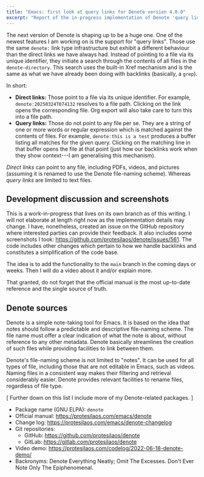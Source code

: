 ```yaml
---
title: "Emacs: first look at query links for Denote version 4.0.0"
excerpt: "Report of the in-progress implementation of Denote 'query links'."
---
```


The next version of Denote is shaping up to be a huge one. One of the
newest features I am working on is the support for "query links".
Those use the same `denote:` link type infrastructure but exhibit a
different behaviour than the direct links we have always had. Instead
of pointing to a file via its unique identifier, they initiate a
search through the contents of all files in the `denote-directory`.
This search uses the built-in Xref mechanism and is the same as what
we have already been doing with backlinks (basically, a `grep`).

In short:

- **Direct links:** Those point to a file via its unique identifier.
  For example, `denote:20250324T074132` resolves to a file path.
  Clicking on the link opens the corresponding file. Org export will
  also take care to turn this into a file path.
- **Query links:** Those do not point to any file per se. They are a
  string of one or more words or regular expression which is matched
  against the contents of files. For example, `denote:this is a test`
  produces a buffer listing all matches for the given query. Clicking
  on the matching line in that buffer opens the file at that point
  (just how our backlinks work when they show context---I am
  generalising this mechanism).

_Direct links_ can point to any file, including PDFs, videos, and
pictures (assuming it is renamed to use the Denote file-naming
scheme). Whereas _query links_ are limited to text files.

## Development discussion and screenshots

This is a work-in-progress that lives on its own branch as of this
writing. I will not elaborate at length right now as the
implementation details may change. I have, nonetheless, created an
issue on the GitHub repository where interested parties can provide
their feedback. It also includes some screenshots I took:
<https://github.com/protesilaos/denote/issues/561>. The code includes
other changes which pertain to how we handle backlinks and constitutes
a simplification of the code base.

The idea is to add the functionality to the `main` branch in the
coming days or weeks. Then I will do a video about it and/or explain
more.

That granted, do not forget that the official manual is the most
up-to-date reference and the single source of truth.

## Denote sources

Denote is a simple note-taking tool for Emacs.  It is based on the idea
that notes should follow a predictable and descriptive file-naming
scheme.  The file name must offer a clear indication of what the note is
about, without reference to any other metadata.  Denote basically
streamlines the creation of such files while providing facilities to
link between them.

Denote's file-naming scheme is not limited to "notes".  It can be used
for all types of file, including those that are not editable in Emacs,
such as videos.  Naming files in a consistent way makes their
filtering and retrieval considerably easier.  Denote provides relevant
facilities to rename files, regardless of file type.

[ Further down on this list I include more of my Denote-related packages. ]

+ Package name (GNU ELPA): `denote`
+ Official manual: <https://protesilaos.com/emacs/denote>
+ Change log: <https://protesilaos.com/emacs/denote-changelog>
+ Git repositories:
  + GitHub: <https://github.com/protesilaos/denote>
  + GitLab: <https://gitlab.com/protesilaos/denote>
+ Video demo: <https://protesilaos.com/codelog/2022-06-18-denote-demo/>
+ Backronyms: Denote Everything Neatly; Omit The Excesses.  Don't Ever
  Note Only The Epiphenomenal.

